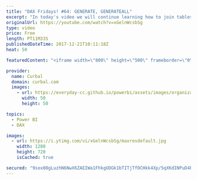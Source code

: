```yaml
---
title: "DAX Fridays! #64: GENERATE, GENERATEALL"
excerpt: "In today's video we will continue learning how to join tables using DAX. This time we will use GENERATE and GENERATEALL.  EXCEL SURVEY: https://1drv.ms/xs/s!Ar8CDNp8cGTcgjaHonN82T8I1jQT  PREVIOUS VIDEO:https://www.youtube.com/watch?v=mcQ_ZmuWvDs NEXT VIDEO:https://www.youtube.com/watch?v=TL81opk59aE"
originalUrl: https://youtube.com/watch?v=xGelnWcsbSg
type: video
price: Free
length: PT11M33S
publishedDateTime: 2017-12-21T10:11:18Z
heat: 50

featuredContent: "<iframe width=\"800\" height=\"500\" frameborder=\"0\" src=\"https://www.youtube.com/embed/xGelnWcsbSg\" allow=\"accelerometer; autoplay; encrypted-media; gyroscope; picture-in-picture\" allowfullscreen></iframe>"

provider:
  name: Curbal
  domain: curbal.com
  images:
    - url: https://everyday-cc.github.io/powerbi/assets/images/organizations/curbal.com-50x50.jpg
      width: 50
      height: 50

topics:
  - Power BI
  - DAX

images:
  - url: https://i.ytimg.com/vi/xGelnWcsbSg/maxresdefault.jpg
    width: 1280
    height: 720
    isCached: true

secured: "9sox08gLuzhN6NwX6ZAEIWa1FhkgUDGk1bTITjTfOCHkk4Xp/5qXKdINPuD4PP9I9uJYacU++2HrDJ9rn4v9YzXvnOvlgpH6/rOE0pBRkmQeDhf2aisE9gPcjb3Sb7pA7/9I6mzwDATTySRpqylJzCX+y4PbH4S4vsO/smTFvpFCK4hH59cPsu8AfpKrABQkkOS7XaqauJlWKZhUEYdScZj78Ds/n5zeMb+07henZF+aHPLzzIE37virwflbvEjkKiPHZ/N0uTG314OYxvkNAbqfrQ60y5nL4QdZoxjV+IC46y61Qh5ImUG7e1DTBMbXWahvvwiX+MgmIowEffuqobo+0aNbHl0c34LK+uxpKv3yPaVjJ0m+XxByh5ulcLkI1L5V7KlBIs+PYmLtzlbjS6mCkP+r8SmvszjkpeqOruA=;A3BPTrp6IJwG1b4tntmv2Q=="
---
```


